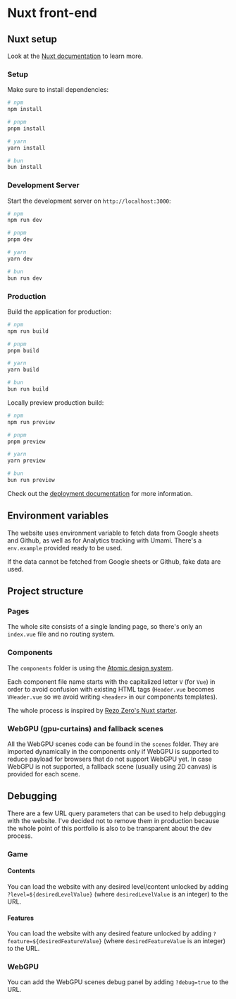 # Nuxt front-end

## Nuxt setup

Look at the [Nuxt documentation](https://nuxt.com/docs/getting-started/introduction) to learn more.

### Setup

Make sure to install dependencies:

```bash
# npm
npm install

# pnpm
pnpm install

# yarn
yarn install

# bun
bun install
```

### Development Server

Start the development server on `http://localhost:3000`:

```bash
# npm
npm run dev

# pnpm
pnpm dev

# yarn
yarn dev

# bun
bun run dev
```

### Production

Build the application for production:

```bash
# npm
npm run build

# pnpm
pnpm build

# yarn
yarn build

# bun
bun run build
```

Locally preview production build:

```bash
# npm
npm run preview

# pnpm
pnpm preview

# yarn
yarn preview

# bun
bun run preview
```

Check out the [deployment documentation](https://nuxt.com/docs/getting-started/deployment) for more information.

## Environment variables

The website uses environment variable to fetch data from Google sheets and Github, as well as for Analytics tracking with Umami.
There's a `env.example` provided ready to be used.

If the data cannot be fetched from Google sheets or Github, fake data are used.

## Project structure

### Pages

The whole site consists of a single landing page, so there's only an `index.vue` file and no routing system.

### Components

The `components` folder is using the [Atomic design system](https://atomicdesign.bradfrost.com/chapter-2/).

Each component file name starts with the capitalized letter `V` (for `Vue`) in order to avoid confusion with existing HTML tags (`Header.vue` becomes `VHeader.vue` so we avoid writing `<header>` in our components templates).

The whole process is inspired by [Rezo Zero's Nuxt starter](https://github.com/rezozero/nuxt-starter).

### WebGPU (gpu-curtains) and fallback scenes

All the WebGPU scenes code can be found in the `scenes` folder. They are imported dynamically in the components only if WebGPU is supported to reduce payload for browsers that do not support WebGPU yet.
In case WebGPU is not supported, a fallback scene (usually using 2D canvas) is provided for each scene.

## Debugging

There are a few URL query parameters that can be used to help debugging with the website. I've decided not to remove them in production because the whole point of this portfolio is also to be transparent about the dev process.

### Game

#### Contents

You can load the website with any desired level/content unlocked by adding `?level=${desiredLevelValue}` (where `desiredLevelValue` is an integer) to the URL.

#### Features

You can load the website with any desired feature unlocked by adding `?feature=${desiredFeatureValue}` (where `desiredFeatureValue` is an integer) to the URL.

### WebGPU

You can add the WebGPU scenes debug panel by adding `?debug=true` to the URL.
